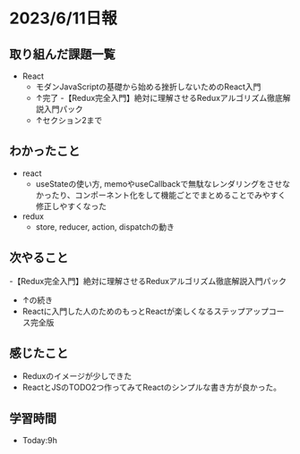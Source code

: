 # 2023/6/11日報

## 取り組んだ課題一覧
- React
  - モダンJavaScriptの基礎から始める挫折しないためのReact入門
  - ↑完了
  -【Redux完全入門】絶対に理解させるReduxアルゴリズム徹底解説入門パック
  - ↑セクション2まで



## わかったこと
- react
  - useStateの使い方, memoやuseCallbackで無駄なレンダリングをさせなかったり、コンポーネント化をして機能ごとでまとめることでみやすく修正しやすくなった
- redux
  - store, reducer, action, dispatchの動き
## 次やること
-【Redux完全入門】絶対に理解させるReduxアルゴリズム徹底解説入門パック
  - ↑の続き
- Reactに入門した人のためのもっとReactが楽しくなるステップアップコース完全版

## 感じたこと
- Reduxのイメージが少しできた
- ReactとJSのTODO2つ作ってみてReactのシンプルな書き方が良かった。


## 学習時間
- Today:9h
